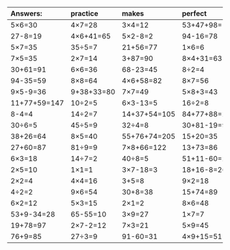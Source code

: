 | Answers: | practice | makes | perfect | ! |
| :--- | :--- | :--- | :--- | :--- |
| 5×6=30 | 4×7=28 | 3×4=12 | 53+47+98=198 | 18-4=14 | 
| 27-8=19 | 4×6+41=65 | 5×2-8=2 | 94-16=78 | 6×4-6=18 | 
| 5×7=35 | 35÷5=7 | 21+56=77 | 1×6=6 | 9×4=36 | 
| 7×5=35 | 2×7=14 | 3+87=90 | 8×4+31=63 | 7×6=42 | 
| 30+61=91 | 6×6=36 | 68-23=45 | 8÷2=4 | 96-70=26 | 
| 94-35=59 | 8×8=64 | 4×6+58=82 | 8×7=56 | 64÷8=8 | 
| 9×5-9=36 | 9+38+33=80 | 7×7=49 | 5×8+3=43 | 8×6-19=29 | 
| 11+77+59=147 | 10÷2=5 | 6×3-13=5 | 16÷2=8 | 4+58+76=138 | 
| 8-4=4 | 14÷2=7 | 14+37+54=105 | 84+77+88=249 | 24÷3=8 | 
| 30÷6=5 | 45÷5=9 | 32÷4=8 | 30+81-19=92 | 5×5=25 | 
| 38+26=64 | 8×5=40 | 55+76+74=205 | 15+20=35 | 2×9=18 | 
| 27+60=87 | 81÷9=9 | 7×8+66=122 | 13+73=86 | 87-33=54 | 
| 6×3=18 | 14÷7=2 | 40÷8=5 | 51+11-60=2 | 18÷9=2 | 
| 2×5=10 | 1×1=1 | 3×7-18=3 | 18+16-8=26 | 6×7=42 | 
| 2×2=4 | 4×4=16 | 3+5=8 | 9×2=18 | 12+83=95 | 
| 4÷2=2 | 9×6=54 | 30+8=38 | 15+74=89 | 12÷2=6 | 
| 6×2=12 | 5×3=15 | 2×1=2 | 8×6=48 | 35+9-27=17 | 
| 53+9-34=28 | 65-55=10 | 3×9=27 | 1×7=7 | 4×5=20 | 
| 19+78=97 | 2×7-2=12 | 7×3=21 | 5×9=45 | 4×3=12 | 
| 76+9=85 | 27÷3=9 | 91-60=31 | 4×9+15=51 | 32+6=38 | 
